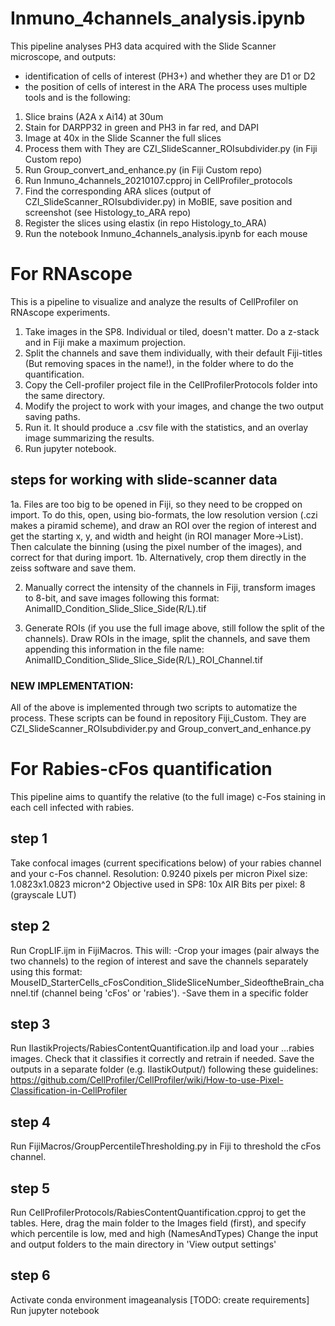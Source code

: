 # Inmuno_4channels_analysis.ipynb
This pipeline analyses PH3 data acquired with the Slide Scanner microscope, and outputs:
 - identification of cells of interest (PH3+) and whether they are D1 or D2
 - the position of cells of interest in the ARA
 The process uses multiple tools and is the following:
 1. Slice brains (A2A x Ai14) at 30um
 2. Stain for DARPP32 in green and PH3 in far red, and DAPI
 3. Image at 40x in the Slide Scanner the full slices
 4. Process them with They are CZI_SlideScanner_ROIsubdivider.py (in Fiji Custom repo)
 5. Run Group_convert_and_enhance.py (in Fiji Custom repo)
 7. Run Inmuno_4channels_20210107.cpproj in CellProfiler_protocols
 8. Find the corresponding ARA slices (output of CZI_SlideScanner_ROIsubdivider.py) in MoBIE, save position and screenshot (see Histology_to_ARA repo)
 9. Register the slices using elastix (in repo Histology_to_ARA)
 10. Run the notebook Inmuno_4channels_analysis.ipynb for each mouse


# For RNAscope
This is a pipeline to visualize and analyze the results of CellProfiler on RNAscope experiments.

1. Take images in the SP8. Individual or tiled, doesn't matter. Do a z-stack and in Fiji make a maximum projection.
2. Split the channels and save them individually, with their default Fiji-titles (But removing spaces in the name!), in the folder where to do the quantification.
3. Copy the Cell-profiler project file in the CellProfilerProtocols folder into the same directory.
4. Modify the project to work with your images, and change the two output saving paths.
5. Run it. It should produce a .csv file with the statistics, and an overlay image summarizing the results.
6. Run jupyter notebook.

## steps for working with slide-scanner data
1a. Files are too big to be opened in Fiji, so they need to be cropped on import. To do this, open, using bio-formats, the low resolution version (.czi makes a piramid scheme), and draw an ROI over the region of interest and get the starting x, y, and width and height (in ROI manager More->List). Then calculate the binning (using the pixel number of the images), and correct for that during import.
1b. Alternatively, crop them directly in the zeiss software and save them.

2. Manually correct the intensity of the channels in Fiji, transform images to 8-bit, and save images following this format: AnimalID_Condition_Slide_Slice_Side(R/L).tif

3. Generate ROIs (if you use the full image above, still follow the split of the channels). Draw ROIs in the image, split the channels, and save them appending this information in the file name:
AnimalID_Condition_Slide_Slice_Side(R/L)_ROI_Channel.tif

### NEW IMPLEMENTATION:
All of the above is implemented through two scripts to automatize the process. 
These scripts can be found in repository Fiji_Custom.
They are CZI_SlideScanner_ROIsubdivider.py and Group_convert_and_enhance.py

# For Rabies-cFos quantification
This pipeline aims to quantify the relative (to the full image) c-Fos staining in each cell infected with rabies.
## step 1
Take confocal images (current specifications below) of your rabies channel and your c-Fos channel.
Resolution:  0.9240 pixels per micron
Pixel size: 1.0823x1.0823 micron^2
Objective used in SP8: 10x AIR
Bits per pixel: 8 (grayscale LUT)
## step 2
Run CropLIF.ijm in FijiMacros. This will:
-Crop your images (pair always the two channels) to the region of interest and save the channels separately using this format:
MouseID_StarterCells_cFosCondition_SlideSliceNumber_SideoftheBrain_channel.tif (channel being 'cFos' or 'rabies').
-Save them in a specific folder
## step 3
Run IlastikProjects/RabiesContentQuantification.ilp and load your ...rabies images. Check that it classifies it correctly and retrain if needed. Save the outputs in a separate folder (e.g. IlastikOutput/) following these guidelines: https://github.com/CellProfiler/CellProfiler/wiki/How-to-use-Pixel-Classification-in-CellProfiler
## step 4
Run FijiMacros/GroupPercentileThresholding.py in Fiji to threshold the cFos channel.
## step 5
Run CellProfilerProtocols/RabiesContentQuantification.cpproj to get the tables.
Here, drag the main folder to the Images field (first), and specify which percentile is low, med and high (NamesAndTypes)
Change the input and output folders to the main directory in 'View output settings'
## step 6
Activate conda environment imageanalysis [TODO: create requirements]
Run jupyter notebook
